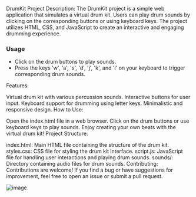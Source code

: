DrumKit Project
Description:
The DrumKit project is a simple web application that simulates a virtual drum kit. Users can play drum sounds by clicking on the corresponding buttons or using keyboard keys. The project utilizes HTML, CSS, and JavaScript to create an interactive and engaging drumming experience.

### Usage
- Click on the drum buttons to play sounds.
- Press the keys 'w', 'a', 's', 'd', 'j', 'k', and 'l' on your keyboard to trigger corresponding drum sounds.


Features:

Virtual drum kit with various percussion sounds.
Interactive buttons for user input.
Keyboard support for drumming using letter keys.
Minimalistic and responsive design.
How to Use:

Open the index.html file in a web browser.
Click on the drum buttons or use keyboard keys to play sounds.
Enjoy creating your own beats with the virtual drum kit!
Project Structure:

index.html: Main HTML file containing the structure of the drum kit.
styles.css: CSS file for styling the drum kit interface.
script.js: JavaScript file for handling user interactions and playing drum sounds.
sounds/: Directory containing audio files for drum sounds.
Contributing:
Contributions are welcome! If you find a bug or have suggestions for improvement, feel free to open an issue or submit a pull request.

![image](https://github.com/senones/drum/assets/59428039/4f0c3656-2072-4e6f-8872-719d4048643c)
